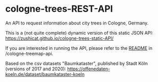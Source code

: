 # cologne-trees-REST-API
An API to request information about city trees in Cologne, Germany.


This is a (not quite complete) dynamic version of this static JSON API:    
https://zushicat.github.io/cologne-trees-static-API/


If you are interested in running the API, please refer to the [README](https://github.com/zushicat/cologne-trees-REST-API/tree/master/cologne-treemap-api) in /cologne-treemap-api.



Based on the csv datasets "Baumkataster", published by Stadt Köln (versions of 2017 and 2020):
https://offenedaten-koeln.de/dataset/baumkataster-koeln

